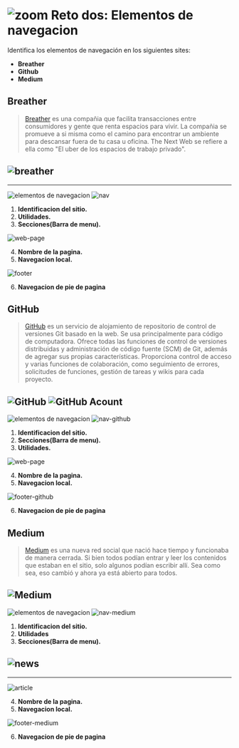 # ![zoom](https://github.com/Gloper98/reto-2/raw/master/assets/images/zoom.png "Second Challenge") Reto dos: Elementos de navegacion
 Identifica los elementos de navegación en los siguientes sites:

*  **Breather**
*  **Github**
*  **Medium**

## Breather
>[Breather](https://breather.com) es una compañia que facilita transacciones entre consumidores y gente que renta espacios para vivir. La compañia se promueve a si misma como el camino para encontrar un ambiente para descansar fuera de tu casa u oficina. The Next Web se refiere a ella como "El uber de los espacios de trabajo privado".

![breather](assets/images/breather.png)
--------------------------------------------------------------------------------------------------------------------------------------------
--------------------------------------------------------------------------------------------------------------------------------------------

![elementos de navegacion](assets/images/elementos-de-navegacion.png)
![nav](assets/images/breather-nav-2.png)

1. **Identificacion del sitio.**
2. **Utilidades.**
3. **Secciones(Barra de menu).**

![web-page](assets/images/web-page.png)

4. **Nombre de la pagina.**
5. **Navegacion local.**

![footer](assets/images/footer.png)

6. **Navegacion de pie de pagina**

## GitHub
>[GitHub](https://github.com/) es un servicio de alojamiento de repositorio de control de versiones Git basado en la web. Se usa principalmente para código de computadora. Ofrece todas las funciones de control de versiones distribuidas y administración de código fuente (SCM) de Git, además de agregar sus propias características. Proporciona control de acceso y varias funciones de colaboración, como seguimiento de errores, solicitudes de funciones, gestión de tareas y wikis para cada proyecto.

![GitHub](assets/images/github.png)
![GitHub Acount](assets/images/github-1.png)
------------------------------------------------------------------------------------------------------------------------------------------

![elementos de navegacion](assets/images/elementos-de-navegacion.png)
![nav-github](assets/images/github-nav.png)


1. **Identificacion del sitio.**
2. **Secciones(Barra de menu).**
3. **Utilidades.**

![web-page](assets/images/body-github.png)

4. **Nombre de la pagina.**
5. **Navegacion local.**

![footer-github](assets/images/footer-github.png)

6. **Navegacion de pie de pagina**

## Medium
>[Medium](https://medium.com/) es una nueva red social que nació hace tiempo y funcionaba de manera cerrada. Si bien todos podían entrar y leer los contenidos que estaban en el sitio, solo algunos podían escribir allí. Sea como sea, eso cambió y ahora ya está abierto para todos.

![Medium](assets/images/medium.png)
---------------------------------------------------------------------------------------------------------------------------------------

![elementos de navegacion](assets/images/elementos-de-navegacion.png)
![nav-medium](assets/images/medium-nav.png)

1. **Identificacion del sitio.**
2. **Utilidades**
3. **Secciones(Barra de menu).**

![news](assets/images/medium-news.png)
----------------------------------------------------------------------------------------------------------------------------------------
----------------------------------------------------------------------------------------------------------------------------------------
![article](assets/images/medium-body-2.png)

4. **Nombre de la pagina.**
5. **Navegacion local.**

![footer-medium](assets/images/medium-footer.png)

6. **Navegacion de pie de pagina**











